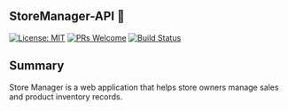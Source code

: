 ## StoreManager-API  :department_store:
[![License: MIT](https://img.shields.io/badge/License-MIT-yellow.svg)](https://opensource.org/licenses/MIT) [![PRs Welcome](https://img.shields.io/badge/PRs-welcome-brightgreen.svg?style=flat-square)](http://makeapullrequest.com) [![Build Status](https://travis-ci.com/kwanj-k/storemanager-API.svg?branch=master)](https://travis-ci.com/kwanj-k/storemanager-API)

## Summary

Store Manager is a web application that helps store owners manage sales and product inventory records. 
